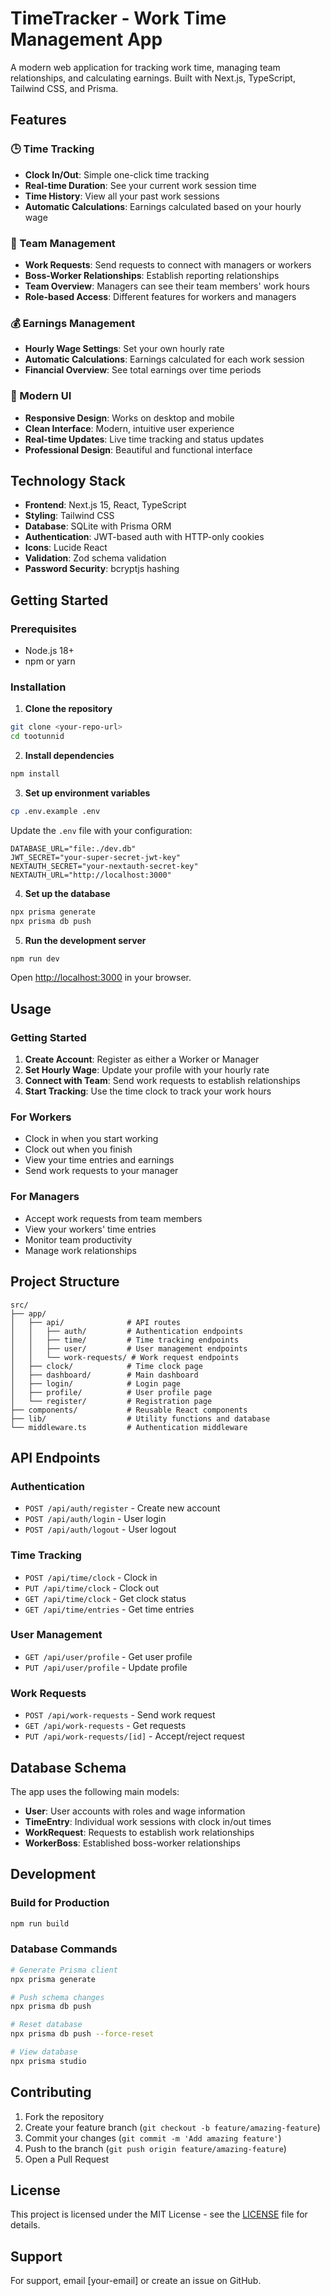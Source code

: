 # TimeTracker - Work Time Management App

A modern web application for tracking work time, managing team relationships, and calculating earnings. Built with Next.js, TypeScript, Tailwind CSS, and Prisma.

## Features

### 🕒 Time Tracking
- **Clock In/Out**: Simple one-click time tracking
- **Real-time Duration**: See your current work session time
- **Time History**: View all your past work sessions
- **Automatic Calculations**: Earnings calculated based on your hourly wage

### 👥 Team Management
- **Work Requests**: Send requests to connect with managers or workers
- **Boss-Worker Relationships**: Establish reporting relationships
- **Team Overview**: Managers can see their team members' work hours
- **Role-based Access**: Different features for workers and managers

### 💰 Earnings Management
- **Hourly Wage Settings**: Set your own hourly rate
- **Automatic Calculations**: Earnings calculated for each work session
- **Financial Overview**: See total earnings over time periods

### 🎨 Modern UI
- **Responsive Design**: Works on desktop and mobile
- **Clean Interface**: Modern, intuitive user experience
- **Real-time Updates**: Live time tracking and status updates
- **Professional Design**: Beautiful and functional interface

## Technology Stack

- **Frontend**: Next.js 15, React, TypeScript
- **Styling**: Tailwind CSS
- **Database**: SQLite with Prisma ORM
- **Authentication**: JWT-based auth with HTTP-only cookies
- **Icons**: Lucide React
- **Validation**: Zod schema validation
- **Password Security**: bcryptjs hashing

## Getting Started

### Prerequisites
- Node.js 18+ 
- npm or yarn

### Installation

1. **Clone the repository**
```bash
git clone <your-repo-url>
cd tootunnid
```

2. **Install dependencies**
```bash
npm install
```

3. **Set up environment variables**
```bash
cp .env.example .env
```
Update the `.env` file with your configuration:
```
DATABASE_URL="file:./dev.db"
JWT_SECRET="your-super-secret-jwt-key"
NEXTAUTH_SECRET="your-nextauth-secret-key"
NEXTAUTH_URL="http://localhost:3000"
```

4. **Set up the database**
```bash
npx prisma generate
npx prisma db push
```

5. **Run the development server**
```bash
npm run dev
```

Open [http://localhost:3000](http://localhost:3000) in your browser.

## Usage

### Getting Started
1. **Create Account**: Register as either a Worker or Manager
2. **Set Hourly Wage**: Update your profile with your hourly rate
3. **Connect with Team**: Send work requests to establish relationships
4. **Start Tracking**: Use the time clock to track your work hours

### For Workers
- Clock in when you start working
- Clock out when you finish
- View your time entries and earnings
- Send work requests to your manager

### For Managers
- Accept work requests from team members
- View your workers' time entries
- Monitor team productivity
- Manage work relationships

## Project Structure

```
src/
├── app/
│   ├── api/              # API routes
│   │   ├── auth/         # Authentication endpoints
│   │   ├── time/         # Time tracking endpoints
│   │   ├── user/         # User management endpoints
│   │   └── work-requests/ # Work request endpoints
│   ├── clock/            # Time clock page
│   ├── dashboard/        # Main dashboard
│   ├── login/            # Login page
│   ├── profile/          # User profile page
│   └── register/         # Registration page
├── components/           # Reusable React components
├── lib/                  # Utility functions and database
└── middleware.ts         # Authentication middleware
```

## API Endpoints

### Authentication
- `POST /api/auth/register` - Create new account
- `POST /api/auth/login` - User login  
- `POST /api/auth/logout` - User logout

### Time Tracking
- `POST /api/time/clock` - Clock in
- `PUT /api/time/clock` - Clock out
- `GET /api/time/clock` - Get clock status
- `GET /api/time/entries` - Get time entries

### User Management
- `GET /api/user/profile` - Get user profile
- `PUT /api/user/profile` - Update profile

### Work Requests
- `POST /api/work-requests` - Send work request
- `GET /api/work-requests` - Get requests
- `PUT /api/work-requests/[id]` - Accept/reject request

## Database Schema

The app uses the following main models:
- **User**: User accounts with roles and wage information
- **TimeEntry**: Individual work sessions with clock in/out times
- **WorkRequest**: Requests to establish work relationships  
- **WorkerBoss**: Established boss-worker relationships

## Development

### Build for Production
```bash
npm run build
```

### Database Commands
```bash
# Generate Prisma client
npx prisma generate

# Push schema changes
npx prisma db push  

# Reset database
npx prisma db push --force-reset

# View database
npx prisma studio
```

## Contributing

1. Fork the repository
2. Create your feature branch (`git checkout -b feature/amazing-feature`)
3. Commit your changes (`git commit -m 'Add amazing feature'`)
4. Push to the branch (`git push origin feature/amazing-feature`)
5. Open a Pull Request

## License

This project is licensed under the MIT License - see the [LICENSE](LICENSE) file for details.

## Support

For support, email [your-email] or create an issue on GitHub.
